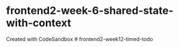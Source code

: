 # frontend2-week-6-shared-state-with-context
Created with CodeSandbox
#   f r o n t e n d 2 - w e e k 1 2 - t i m e d - t o d o  
 